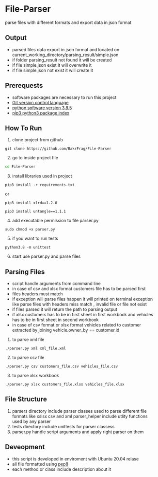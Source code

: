 # File-Parser
parse files with different formats and export data in json format 
## Output
- parsed files data export in json format and located on current_working_directory/parsing_result/simple.json 
- if folder parsing_result not found it will be created 
- if file simple.json exist it will overwrite it 
- if file simple.json not exist it will create it 
## Prerequests 
- software packages are necessary to run this project 
- [Git version control language](https://git-scm.com/) 
- [python software version 3.8.5](https://docs.python.org/release/3.8.5/)
- [pip3 python3 package index](https://pypi.org/project/pip/)
## How To Run

1. clone project from github 
```
git clone https://github.com/BakrFrag/File-Parser
```
2. go to inside project file 
```bash
cd File-Parser
```
3. install libraries used in project 
```
pip3 install -r requirements.txt
```
or
```
pip3 install xlrd==1.2.0
```
```
pip3 install untangle==1.1.1
```
4. add executable permission to file parser.py 
```
sudo chmod +x parser.py
```
5. if you want to run tests 
```
python3.8 -m unittest
```
6. start use parser.py and parse files

## Parsing Files 

- script handle arguments from command line 
- in case of csv and xlsx format customers file has to be parsed first 
- files headers must match 
- if exception will parse files happen it will printed on terminal exception like parse files with headers miss match , invalid file or file not exist 
- if files parsed it will return the path to parsing output
- if xlsx customers has to be in first sheet in first workbook and vehicles has to be in first sheet in second workbook
- in case of csv format or xlsx format vehicles related to customer extracted by joining vehicle.owner_by == customer.id

1. to parse xml file 
```
./parser.py xml xml_file.xml
```
2. to parse csv file 
```
./parser.py csv customers_file.csv vehicles_file.csv
```
3. to parse xlsx workbook
```
./parser.py xlsx customers_file.xlsx vehicles_file.xlsx
```
## File Structure
1. parsers directory include parser classes used to parse different file formats like xslsx csv and xml 
parser_helper include utlity functions used by any parser 
3. tests directory include unittests for parser classess 
4. parser.py handle script arguments and apply right parser on them 

## Deveopment
- this script is developed in enviroment with Ubuntu 20.04 relase
- all file formatted using [pep8](https://pypi.org/project/autopep8/)  
- each method or class include description about it 
